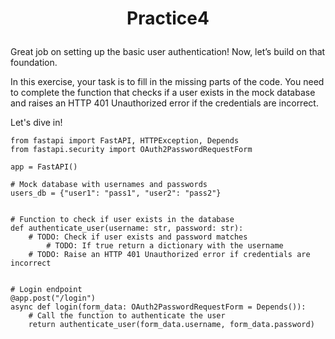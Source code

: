 # <p align="center">Practice4</p>

Great job on setting up the basic user authentication! Now, let’s build on that foundation.

In this exercise, your task is to fill in the missing parts of the code. You need to complete the function that checks if a user exists in the mock database and raises an HTTP 401 Unauthorized error if the credentials are incorrect.

Let's dive in!
```
from fastapi import FastAPI, HTTPException, Depends
from fastapi.security import OAuth2PasswordRequestForm

app = FastAPI()

# Mock database with usernames and passwords
users_db = {"user1": "pass1", "user2": "pass2"}


# Function to check if user exists in the database
def authenticate_user(username: str, password: str):
    # TODO: Check if user exists and password matches
        # TODO: If true return a dictionary with the username 
    # TODO: Raise an HTTP 401 Unauthorized error if credentials are incorrect


# Login endpoint
@app.post("/login")
async def login(form_data: OAuth2PasswordRequestForm = Depends()):
    # Call the function to authenticate the user
    return authenticate_user(form_data.username, form_data.password)
